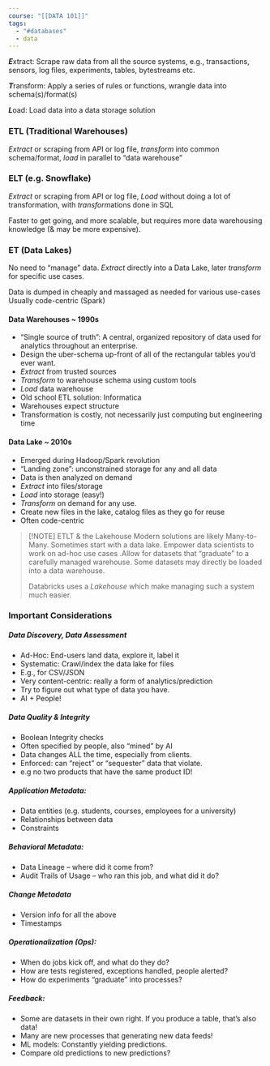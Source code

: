 ```yaml
---
course: "[[DATA 101]]"
tags:
  - "#databases"
  - data
---
```


***E***xtract: Scrape raw data from all the source systems, e.g., transactions, sensors, log files, experiments, tables, bytestreams etc.

***T***ransform: Apply a series of rules or functions, wrangle data into schema(s)/format(s)

***L***oad: Load data into a data storage solution

### ETL (Traditional Warehouses)

_Extract_ or scraping from API or log file, 
_transform_ into common schema/format, 
_load_ in parallel to “data warehouse”

### ELT (e.g. Snowflake)

_Extract_ or scraping from API or log file, 
_Load_ without doing a lot of transformation, 
with *transform*ations done in SQL 

 Faster to get going, and more scalable, but requires more data warehousing knowledge (& may be more expensive).

### ET (Data Lakes)

No need to “manage” data. _Extract_ directly into a Data Lake, later _transform_ for specific use cases.

Data is dumped in cheaply and massaged as needed for various use-cases
Usually code-centric (Spark)

#### Data Warehouses ~ 1990s
- “Single source of truth”: A central, organized repository of data used for analytics throughout an enterprise.
- Design the uber-schema up-front of all of the rectangular tables you’d ever want.
- _Extract_ from trusted sources
- _Transform_ to warehouse schema using custom tools
- _Load_ data warehouse
- Old school ETL solution: Informatica
- Warehouses expect structure
- Transformation is costly, not necessarily just computing but engineering time

#### Data Lake ~ 2010s
- Emerged during Hadoop/Spark revolution
- “Landing zone”: unconstrained storage for any and all data
- Data is then analyzed on demand
- _Extract_ into files/storage
- _Load_ into storage (easy!)
- _Transform_ on demand for any use.
- Create new files in the lake, catalog files as they go for reuse
- Often code-centric

>[!NOTE] ETLT & the Lakehouse
>Modern solutions are likely Many-to-Many. Sometimes start with a data lake. Empower data scientists to work on ad-hoc use cases .Allow for datasets that “graduate” to a carefully managed warehouse. Some datasets may directly be loaded into a data warehouse.
>
>Databricks uses a _Lakehouse_ which make managing such a system much easier.

### Important Considerations
##### Data Discovery, Data Assessment
- Ad-Hoc: End-users land data, explore it, label it
- Systematic: Crawl/index the data lake for files
- E.g., for CSV/JSON 
- Very content-centric: really a form of analytics/prediction
- Try to figure out what type of data you have.
- AI + People!

##### Data Quality & Integrity
- Boolean Integrity checks
- Often specified by people, also “mined” by AI
- Data changes ALL the time, especially from clients.
- Enforced: can “reject” or “sequester” data that violate.
- e.g no two products that have the same product ID!

##### Application Metadata:
- Data entities (e.g. students, courses, employees for a university)
- Relationships between data
- Constraints

##### Behavioral Metadata:
- Data Lineage – where did it come from?
- Audit Trails of Usage – who ran this job, and what did it do?

##### Change Metadata
- Version info for all the above
- Timestamps

##### Operationalization (Ops): 
- When do jobs kick off, and what do they do?
- How are tests registered, exceptions handled, people alerted?
- How do experiments “graduate” into processes?

##### Feedback:
- Some are datasets in their own right. If you produce a table, that’s also data!
- Many are new processes that generating new data feeds!
- ML models: Constantly yielding predictions.
- Compare old predictions to new predictions?

